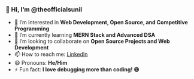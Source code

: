 ### 👋 Hi, I’m @theofficialsunil  
- 👀 I’m interested in **Web Development, Open Source, and Competitive Programming**  
- 🌱 I’m currently learning **MERN Stack and Advanced DSA**  
- 💞️ I’m looking to collaborate on **Open Source Projects and Web Development**  
- 📫 How to reach me: [LinkedIn](www.linkedin.com/in/sunil-n-03b163320)
- 😄 Pronouns: **He/Him**  
- ⚡ Fun fact: **I love debugging more than coding! 😆**
